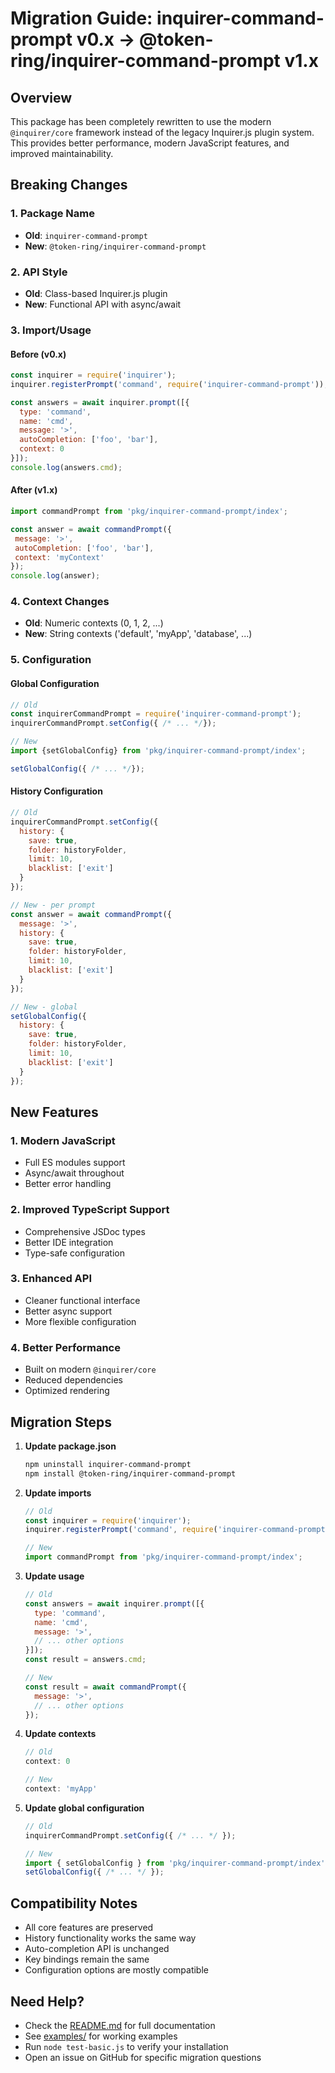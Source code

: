 # Migration Guide: inquirer-command-prompt v0.x → @token-ring/inquirer-command-prompt v1.x

## Overview

This package has been completely rewritten to use the modern `@inquirer/core` framework instead of the legacy
Inquirer.js plugin system. This provides better performance, modern JavaScript features, and improved maintainability.

## Breaking Changes

### 1. Package Name

- **Old**: `inquirer-command-prompt`
- **New**: `@token-ring/inquirer-command-prompt`

### 2. API Style

- **Old**: Class-based Inquirer.js plugin
- **New**: Functional API with async/await

### 3. Import/Usage

#### Before (v0.x)

```javascript
const inquirer = require('inquirer');
inquirer.registerPrompt('command', require('inquirer-command-prompt'));

const answers = await inquirer.prompt([{
  type: 'command',
  name: 'cmd',
  message: '>',
  autoCompletion: ['foo', 'bar'],
  context: 0
}]);
console.log(answers.cmd);
```

#### After (v1.x)

```javascript
import commandPrompt from 'pkg/inquirer-command-prompt/index';

const answer = await commandPrompt({
 message: '>',
 autoCompletion: ['foo', 'bar'],
 context: 'myContext'
});
console.log(answer);
```

### 4. Context Changes

- **Old**: Numeric contexts (0, 1, 2, ...)
- **New**: String contexts ('default', 'myApp', 'database', ...)

### 5. Configuration

#### Global Configuration

```javascript
// Old
const inquirerCommandPrompt = require('inquirer-command-prompt');
inquirerCommandPrompt.setConfig({ /* ... */});

// New
import {setGlobalConfig} from 'pkg/inquirer-command-prompt/index';

setGlobalConfig({ /* ... */});
```

#### History Configuration

```javascript
// Old
inquirerCommandPrompt.setConfig({
  history: {
    save: true,
    folder: historyFolder,
    limit: 10,
    blacklist: ['exit']
  }
});

// New - per prompt
const answer = await commandPrompt({
  message: '>',
  history: {
    save: true,
    folder: historyFolder,
    limit: 10,
    blacklist: ['exit']
  }
});

// New - global
setGlobalConfig({
  history: {
    save: true,
    folder: historyFolder,
    limit: 10,
    blacklist: ['exit']
  }
});
```

## New Features

### 1. Modern JavaScript

- Full ES modules support
- Async/await throughout
- Better error handling

### 2. Improved TypeScript Support

- Comprehensive JSDoc types
- Better IDE integration
- Type-safe configuration

### 3. Enhanced API

- Cleaner functional interface
- Better async support
- More flexible configuration

### 4. Better Performance

- Built on modern `@inquirer/core`
- Reduced dependencies
- Optimized rendering

## Migration Steps

1. **Update package.json**
   ```bash
   npm uninstall inquirer-command-prompt
   npm install @token-ring/inquirer-command-prompt
   ```

2. **Update imports**
   ```javascript
   // Old
   const inquirer = require('inquirer');
   inquirer.registerPrompt('command', require('inquirer-command-prompt'));
   
   // New
   import commandPrompt from 'pkg/inquirer-command-prompt/index';
   ```

3. **Update usage**
   ```javascript
   // Old
   const answers = await inquirer.prompt([{
     type: 'command',
     name: 'cmd',
     message: '>',
     // ... other options
   }]);
   const result = answers.cmd;
   
   // New
   const result = await commandPrompt({
     message: '>',
     // ... other options
   });
   ```

4. **Update contexts**
   ```javascript
   // Old
   context: 0
   
   // New
   context: 'myApp'
   ```

5. **Update global configuration**
   ```javascript
   // Old
   inquirerCommandPrompt.setConfig({ /* ... */ });
   
   // New
   import { setGlobalConfig } from 'pkg/inquirer-command-prompt/index';
   setGlobalConfig({ /* ... */ });
   ```

## Compatibility Notes

- All core features are preserved
- History functionality works the same way
- Auto-completion API is unchanged
- Key bindings remain the same
- Configuration options are mostly compatible

## Need Help?

- Check the [README.md](./README.md) for full documentation
- See [examples/](./examples/) for working examples
- Run `node test-basic.js` to verify your installation
- Open an issue on GitHub for specific migration questions